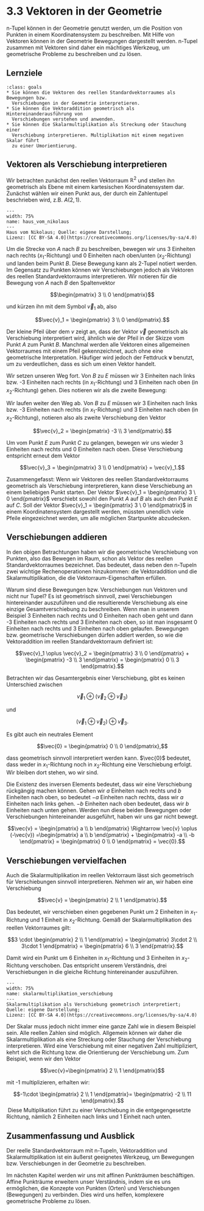 # 3.3 Vektoren in der Geometrie

n-Tupel können in der Geometrie genutzt werden, um die Position von Punkten in
einem Koordinatensystem zu beschreiben. Mit Hilfe von Vektoren können in der
Geometrie Bewegungen dargestellt werden. n-Tupel zusammen mit Vektoren sind
daher ein mächtiges Werkzeug, um geometrische Probleme zu beschreiben und zu
lösen.

## Lernziele

```{admonition} Lernziele
:class: goals
* Sie können die Vektoren des reellen Standardvektorraumes als Bewegungen bzw.
  Verschiebungen in der Geometrie interpretieren.
* Sie können die Vektoraddition geometrisch als Hintereinanderausführung von
  Verschiebungen verstehen und anwenden.
* Sie können die Skalarmultiplikation als Streckung oder Stauchung einer
  Verschiebung interpretieren. Multiplikation mit einem negativen Skalar führt
  zu einer Umorientierung.
```

## Vektoren als Verschiebung interpretieren

Wir betrachten zunächst den reellen Vektorraum $\mathbb{R}^2$ und stellen ihn
geometrisch als Ebene mit einem kartesischen Koordinatensystem dar. Zunächst
wählen wir einen Punkt aus, der durch ein Zahlentupel beschrieben wird, z.B.
$A(2,1)$.

```{figure} pics/haus_vom_nikolaus.png
---
width: 75%
name: haus_vom_nikolaus
---
Haus vom Nikolaus; Quelle: eigene Darstellung; 
Lizenz: [CC BY-SA 4.0](https://creativecommons.org/licenses/by-sa/4.0)
```

Um die Strecke von $A$ nach $B$ zu beschreiben, bewegen wir uns 3 Einheiten nach
rechts ($x_1$-Richtung) und 0 Einheiten nach oben/unten ($x_2$-Richtung) und
landen beim Punkt $B$. Diese Bewegung kann als 2-Tupel notiert werden. Im
Gegensatz zu Punkten können wir Verschiebungen jedoch als Vektoren des reellen
Standardvektorraums interpretieren. Wir notieren für die Bewegung von $A$ nach
$B$ den Spaltenvektor

$$\begin{pmatrix} 3 \\ 0 \end{pmatrix}$$

und kürzen ihn mit dem Symbol $\vec{v}_1$ ab, also

$$\vec{v}_1 = \begin{pmatrix} 3 \\ 0 \end{pmatrix}.$$

Der kleine Pfeil über dem $v$ zeigt an, dass der Vektor $\vec{v}$ geometrisch
als Verschiebung interpretiert wird, ähnlich wie der Pfeil in der Skizze vom
Punkt $A$ zum Punkt $B$. Manchmal werden alle Vektoren eines allgemeinen
Vektorraumes mit einem Pfeil gekennzeichnet, auch ohne eine geometrische
Interpretation. Häufiger wird jedoch der Fettdruck $\mathbf{v}$ benutzt, um zu
verdeutlichen, dass es sich um einen Vektor handelt.

Wir setzen unseren Weg fort. Von $B$ zu $E$ müssen wir 3 Einheiten nach links
bzw. -3 Einheiten nach rechts (in $x_1$-Richtung) und 3 Einheiten nach oben (in
$x_2$-Richtung) gehen. Dies notieren wir als die zweite Bewegung:

Wir laufen weiter den Weg ab. Von $B$ zu $E$ müssen wir 3 Einheiten nach links
bzw. -3 Einheiten nach rechts (in $x_1$-Richtung) und 3 Einheiten nach oben (in
$x_2$-Richtung), notieren also als zweite Verschiebung den Vektor

$$\vec{v}_2 = \begin{pmatrix} -3 \\ 3 \end{pmatrix}.$$

Um vom Punkt $E$ zum Punkt $C$ zu gelangen, bewegen wir uns wieder 3 Einheiten
nach rechts und 0 Einheiten nach oben. Diese Verschiebung entspricht erneut dem
Vektor

$$\vec{v}_3 = \begin{pmatrix} 3 \\ 0 \end{pmatrix} = \vec{v}_1.$$

Zusammengefasst: Wenn wir Vektoren des reellen Standardvektorraums geometrisch
als Verschiebung interpretieren, kann diese Verschiebung an einem beliebigen
Punkt starten. Der Vektor $\vec{v}_1 = \begin{pmatrix} 3 \ 0 \end{pmatrix}$
verschiebt sowohl den Punkt $A$ auf $B$ als auch den Punkt $E$ auf $C$. Soll der
Vektor $\vec{v}_1 = \begin{pmatrix} 3 \ 0 \end{pmatrix}$ in einem
Koordinatensystem dargestellt werden, müssten unendlich viele Pfeile
eingezeichnet werden, um alle möglichen Startpunkte abzudecken.

## Verschiebungen addieren

In den obigen Betrachtungen haben wir die geometrische Verschiebung von Punkten,
also das Bewegen im Raum, schon als Vektor des reellen Standardvektorraumes
bezeichnet. Das bedeutet, dass neben den n-Tupeln zwei wichtige
Rechenoperationen hinzukommen: die Vektoraddition und die Skalarmultiplikation,
die die Vektorraum-Eigenschaften erfüllen.

Warum sind diese Bewegungen bzw. Verschiebungen nun Vektoren und nicht nur
Tupel? Es ist geometrisch sinnvoll, zwei Verschiebungen hintereinander
auszuführen und die resultierende Verschiebung als eine einzige
Gesamtverschiebung zu beschreiben. Wenn man in unserem Beispiel 3 Einheiten nach
rechts und 0 Einheiten nach oben geht und dann -3 Einheiten nach rechts und 3
Einheiten nach oben, so ist man insgesamt 0 Einheiten nach rechts und 3
Einheiten nach oben gelaufen. Bewegungen bzw. geometrische Verschiebungen dürfen
addiert werden, so wie die Vektoraddition im reellen Standardvektorraum
definiert ist:

$$\vec{v}_1 \oplus \vec{v}_2 = \begin{pmatrix} 3 \\ 0 \end{pmatrix} +
\begin{pmatrix} -3 \\ 3 \end{pmatrix} = \begin{pmatrix} 0 \\ 3 \end{pmatrix}.$$

Betrachten wir das Gesamtergebnis einer Verschiebung, gibt es keinen Unterschied
zwischen

$$\vec{v}_1 \oplus (\vec{v}_2 \oplus \vec{v}_3)$$

und

$$(\vec{v}_1 \oplus \vec{v}_2) \oplus \vec{v}_3.$$

Es gibt auch ein neutrales Element

$$\vec{0} = \begin{pmatrix} 0 \\ 0 \end{pmatrix},$$

dass geometrisch sinnvoll interpretiert werden kann. $\vec{0}$ bedeutet, dass
weder in $x_1$-Richtung noch in $x_2$-Richtung eine Verschiebung erfolgt. Wir
bleiben dort stehen, wo wir sind.

Die Existenz des inversen Elements bedeutet, dass wir eine Verschiebung
rückgängig machen können. Gehen wir $a$ Einheiten nach rechts und $b$ Einheiten
nach oben, so bedeutet $-a$ Einheiten nach rechts, dass wir $a$ Einheiten nach
links gehen. $-b$ Einheiten nach oben bedeutet, dass wir $b$ Einheiten nach
unten gehen. Werden nun diese beiden Bewegungen oder Verschiebungen
hintereinander ausgeführt, haben wir uns gar nicht bewegt.

$$\vec{v} = \begin{pmatrix} a \\ b \end{pmatrix} \Rightarrow \vec{v} \oplus
(-\vec{v}) =\begin{pmatrix} a \\ b \end{pmatrix} + \begin{pmatrix} -a \\ -b
\end{pmatrix} = \begin{pmatrix} 0 \\ 0 \end{pmatrix} = \vec{0}.$$

## Verschiebungen vervielfachen

Auch die Skalarmultiplikation im reellen Vektorraum lässt sich geometrisch für
Verschiebungen sinnvoll interpretieren. Nehmen wir an, wir haben eine
Verschiebung

$$\vec{v} = \begin{pmatrix} 2 \\ 1 \end{pmatrix}.$$

Das bedeutet, wir verschieben einen gegebenen Punkt um 2 Einheiten in
$x_1$-Richtung und 1 Einheit in $x_2$-Richtung. Gemäß der Skalarmultiplikation
des reellen Vektorraumes gilt:

$$3 \cdot \begin{pmatrix} 2 \\ 1 \end{pmatrix} = \begin{pmatrix} 3\cdot 2 \\
3\cdot 1 \end{pmatrix} = \begin{pmatrix} 6 \\ 3 \end{pmatrix}.$$

Damit wird ein Punkt um 6 Einheiten in $x_1$-Richtung und 3 Einheiten in
$x_2$-Richtung verschoben. Das entspricht unserem Verständnis, drei
Verschiebungen in die gleiche Richtung hintereinander auszuführen.

```{figure} pics/skalarmultiplikation_verschiebung.png
---
width: 75%
name: skalarmultiplikation_verschiebung
---
Skalarmultiplikation als Verschiebung geometrisch interpretiert; Quelle: eigene Darstellung;
Lizenz: [CC BY-SA 4.0](https://creativecommons.org/licenses/by-sa/4.0)
```

Der Skalar muss jedoch nicht immer eine ganze Zahl wie in diesem Beispiel sein.
Alle reellen Zahlen sind möglich. Allgemein können wir daher die
Skalarmultiplikation als eine Streckung oder Stauchung der Verschiebung
interpretieren. Wird eine Verschiebung mit einer negativen Zahl multipliziert,
kehrt sich die Richtung bzw. die Orientierung der Verschiebung um. Zum Beispiel,
wenn wir den Vektor

$$\vec{v}=\begin{pmatrix} 2 \\ 1 \end{pmatrix}$$

mit -1 multiplizieren, erhalten wir:

$$-1\cdot \begin{pmatrix} 2 \\ 1 \end{pmatrix}= \begin{pmatrix} -2 \\ 11
\end{pmatrix}.$$
​
Diese Multiplikation führt zu einer Verschiebung in die entgegengesetzte
Richtung, nämlich 2 Einheiten nach links und 1 Einheit nach unten.

## Zusammenfassung und Ausblick

Der reelle Standardvektorraum mit n-Tupeln, Vektoraddition und
Skalarmultiplikation ist ein äußerst geeignetes Werkzeug, um Bewegungen bzw.
Verschiebungen in der Geometrie zu beschreiben.

Im nächsten Kapitel werden wir uns mit affinen Punkträumen beschäftigen. Affine
Punkträume erweitern unser Verständnis, indem sie es uns ermöglichen, die
Konzepte von Punkten (Orten) und Verschiebungen (Bewegungen) zu verbinden. Dies
wird uns helfen, komplexere geometrische Probleme zu lösen.
